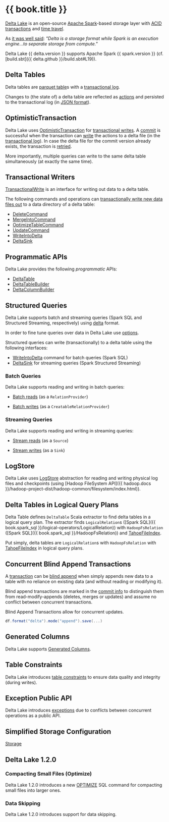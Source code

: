 # {{ book.title }}

[Delta Lake](https://delta.io/) is an open-source [Apache Spark](https://spark.apache.org/)-based storage layer with [ACID transactions](OptimisticTransaction.md) and [time travel](time-travel.md).

As [it was well said](https://github.com/delta-io/delta/issues/467#issuecomment-696708455): _"Delta is a storage format while Spark is an execution engine...to separate storage from compute."_

Delta Lake {{ delta.version }} supports Apache Spark {{ spark.version }} (cf. [build.sbt]({{ delta.github }}/build.sbt#L19)).

## Delta Tables

Delta tables are [parquet table](DeltaFileFormat.md#fileFormat)s with a [transactional log](DeltaLog.md).

Changes to (the state of) a delta table are reflected as [actions](Action.md) and persisted to the transactional log (in [JSON format](Action.md#json)).

## OptimisticTransaction

Delta Lake uses [OptimisticTransaction](OptimisticTransaction.md) for [transactional writes](TransactionalWrite.md). A [commit](OptimisticTransactionImpl.md#commit) is successful when the transaction can [write](OptimisticTransactionImpl.md#doCommit-write) the actions to a delta file (in the [transactional log](DeltaLog.md)). In case the delta file for the commit version already exists, the transaction is [retried](OptimisticTransactionImpl.md#checkAndRetry).

More importantly, multiple queries can write to the same delta table simultaneously (at exactly the same time).

## Transactional Writers

[TransactionalWrite](TransactionalWrite.md) is an interface for writing out data to a delta table.

The following commands and operations can [transactionally write new data files out](TransactionalWrite.md#writeFiles-usage) to a data directory of a delta table:

* [DeleteCommand](commands/delete/DeleteCommand.md)
* [MergeIntoCommand](commands/merge/MergeIntoCommand.md)
* [OptimizeTableCommand](./commands/optimize/OptimizeTableCommand.md)
* [UpdateCommand](commands/update/UpdateCommand.md)
* [WriteIntoDelta](commands/WriteIntoDelta.md)
* [DeltaSink](DeltaSink.md#addBatch)

## Programmatic APIs

Delta Lake provides the following _programmatic_ APIs:

* [DeltaTable](DeltaTable.md)
* [DeltaTableBuilder](DeltaTableBuilder.md)
* [DeltaColumnBuilder](DeltaColumnBuilder.md)

## Structured Queries

Delta Lake supports batch and streaming queries (Spark SQL and Structured Streaming, respectively) using [delta](DeltaDataSource.md#DataSourceRegister) format.

In order to fine tune queries over data in Delta Lake use [options](options.md).

Structured queries can write (transactionally) to a delta table using the following interfaces:

* [WriteIntoDelta](commands/WriteIntoDelta.md) command for batch queries (Spark SQL)
* [DeltaSink](DeltaSink.md) for streaming queries (Spark Structured Streaming)

### Batch Queries

Delta Lake supports reading and writing in batch queries:

* [Batch reads](DeltaDataSource.md#RelationProvider) (as a `RelationProvider`)

* [Batch writes](DeltaDataSource.md#CreatableRelationProvider) (as a `CreatableRelationProvider`)

### Streaming Queries

Delta Lake supports reading and writing in streaming queries:

* [Stream reads](DeltaDataSource.md#StreamSourceProvider) (as a `Source`)

* [Stream writes](DeltaDataSource.md#StreamSinkProvider) (as a `Sink`)

## LogStore

Delta Lake uses [LogStore](storage/LogStore.md) abstraction for reading and writing physical log files and checkpoints (using [Hadoop FileSystem API]({{ hadoop.docs }}/hadoop-project-dist/hadoop-common/filesystem/index.html)).

## Delta Tables in Logical Query Plans

Delta Table defines `DeltaTable` Scala extractor to find delta tables in a logical query plan. The extractor finds `LogicalRelation`s ([Spark SQL]({{ book.spark_sql }}/logical-operators/LogicalRelation)) with `HadoopFsRelation` ([Spark SQL]({{ book.spark_sql }}/HadoopFsRelation)) and [TahoeFileIndex](TahoeFileIndex.md).

Put simply, delta tables are `LogicalRelation`s with `HadoopFsRelation` with [TahoeFileIndex](TahoeFileIndex.md) in logical query plans.

## Concurrent Blind Append Transactions

A [transaction](OptimisticTransaction.md) can be [blind append](OptimisticTransactionImpl.md#commit-isBlindAppend) when simply appends new data to a table with no reliance on existing data (and without reading or modifying it).

Blind append transactions are marked in the [commit info](CommitInfo.md#isBlindAppend) to distinguish them from read-modify-appends (deletes, merges or updates) and assume no conflict between concurrent transactions.

Blind Append Transactions allow for concurrent updates.

```scala
df.format("delta").mode("append").save(...)
```

## Generated Columns

Delta Lake supports [Generated Columns](generated-columns/index.md).

## Table Constraints

Delta Lake introduces [table constraints](constraints/index.md) to ensure data quality and integrity (during writes).

## Exception Public API

Delta Lake introduces [exceptions](exceptions/index.md) due to conflicts between concurrent operations as a public API.

## Simplified Storage Configuration

[Storage](storage/index.md)

## Delta Lake 1.2.0

### Compacting Small Files (Optimize)

Delta Lake 1.2.0 introduces a new [OPTIMIZE](./commands/optimize/index.md) SQL command for compacting small files into larger ones.

### Data Skipping

Delta Lake 1.2.0 introduces support for data skipping.
